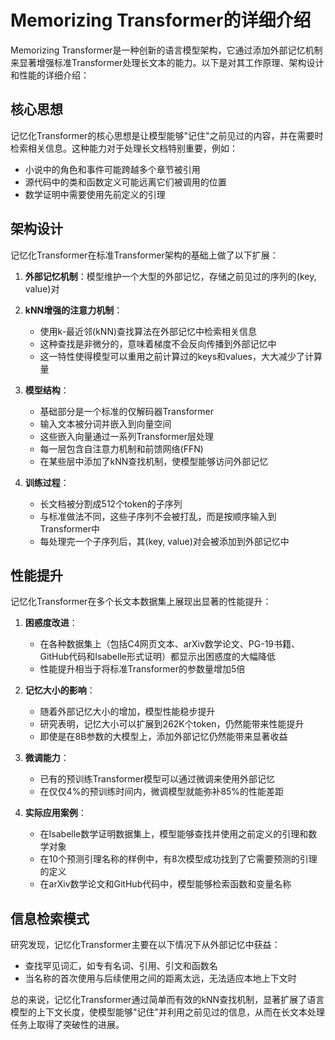 # Memorizing Transformer的详细介绍

Memorizing Transformer是一种创新的语言模型架构，它通过添加外部记忆机制来显著增强标准Transformer处理长文本的能力。以下是对其工作原理、架构设计和性能的详细介绍：

## 核心思想

记忆化Transformer的核心思想是让模型能够"记住"之前见过的内容，并在需要时检索相关信息。这种能力对于处理长文档特别重要，例如：
- 小说中的角色和事件可能跨越多个章节被引用
- 源代码中的类和函数定义可能远离它们被调用的位置
- 数学证明中需要使用先前定义的引理

## 架构设计

记忆化Transformer在标准Transformer架构的基础上做了以下扩展：

1. **外部记忆机制**：模型维护一个大型的外部记忆，存储之前见过的序列的(key, value)对
   
2. **kNN增强的注意力机制**：
   - 使用k-最近邻(kNN)查找算法在外部记忆中检索相关信息
   - 这种查找是非微分的，意味着梯度不会反向传播到外部记忆中
   - 这一特性使得模型可以重用之前计算过的keys和values，大大减少了计算量

3. **模型结构**：
   - 基础部分是一个标准的仅解码器Transformer
   - 输入文本被分词并嵌入到向量空间
   - 这些嵌入向量通过一系列Transformer层处理
   - 每一层包含自注意力机制和前馈网络(FFN)
   - 在某些层中添加了kNN查找机制，使模型能够访问外部记忆

4. **训练过程**：
   - 长文档被分割成512个token的子序列
   - 与标准做法不同，这些子序列不会被打乱，而是按顺序输入到Transformer中
   - 每处理完一个子序列后，其(key, value)对会被添加到外部记忆中

## 性能提升

记忆化Transformer在多个长文本数据集上展现出显著的性能提升：

1. **困惑度改进**：
   - 在各种数据集上（包括C4网页文本、arXiv数学论文、PG-19书籍、GitHub代码和Isabelle形式证明）都显示出困惑度的大幅降低
   - 性能提升相当于将标准Transformer的参数量增加5倍

2. **记忆大小的影响**：
   - 随着外部记忆大小的增加，模型性能稳步提升
   - 研究表明，记忆大小可以扩展到262K个token，仍然能带来性能提升
   - 即使是在8B参数的大模型上，添加外部记忆仍然能带来显著收益

3. **微调能力**：
   - 已有的预训练Transformer模型可以通过微调来使用外部记忆
   - 在仅仅4%的预训练时间内，微调模型就能弥补85%的性能差距

4. **实际应用案例**：
   - 在Isabelle数学证明数据集上，模型能够查找并使用之前定义的引理和数学对象
   - 在10个预测引理名称的样例中，有8次模型成功找到了它需要预测的引理的定义
   - 在arXiv数学论文和GitHub代码中，模型能够检索函数和变量名称

## 信息检索模式

研究发现，记忆化Transformer主要在以下情况下从外部记忆中获益：
- 查找罕见词汇，如专有名词、引用、引文和函数名
- 当名称的首次使用与后续使用之间的距离太远，无法适应本地上下文时

总的来说，记忆化Transformer通过简单而有效的kNN查找机制，显著扩展了语言模型的上下文长度，使模型能够"记住"并利用之前见过的信息，从而在长文本处理任务上取得了突破性的进展。